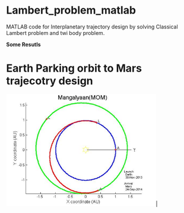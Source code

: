 # Lambert_problem_matlab
MATLAB code for Interplanetary trajectory design by solving Classical Lambert problem and twi body problem.


**Some Resutls**

# Earth Parking orbit to Mars trajecotry design

<img src="mom.jpg" width="80%">|
